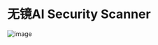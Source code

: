 # 无镜AI Security Scanner
![image](https://github.com/kk12-30/WuJing-AI-Scan/blob/main/%E6%97%A0%E6%A0%87%E9%A2%98.png)
